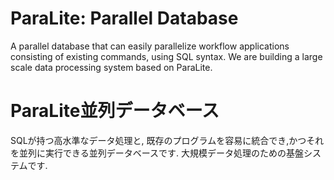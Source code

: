 # ParaLite: Parallel Database

A parallel database that can easily parallelize workflow applications
consisting of existing commands, using SQL syntax. We are building a large
scale data processing system based on ParaLite.

# ParaLite並列データベース

SQLが持つ高水準なデータ処理と, 既存のプログラムを容易に統合でき,かつそれを並列に実行できる並列データベースです.
大規模データ処理のための基盤システムです.

